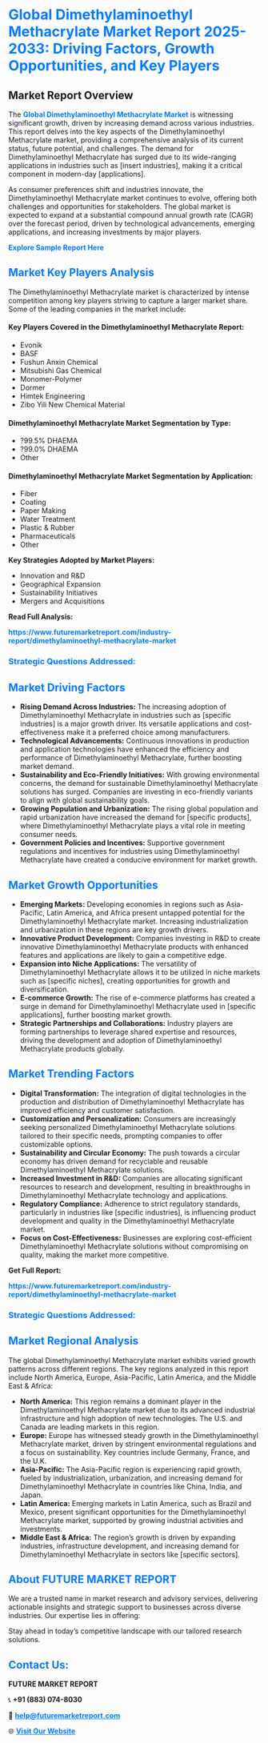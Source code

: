 <h1 style="color: #007BFF;">Global Dimethylaminoethyl Methacrylate Market Report 2025-2033: Driving Factors, Growth Opportunities, and Key Players</h1>

<section id="overview">
<h2>Market Report Overview</h2>
<p>The <a href="https://www.futuremarketreport.com/industry-report/dimethylaminoethyl-methacrylate-market" style="color: #007BFF; text-decoration: none;"><strong>Global Dimethylaminoethyl Methacrylate Market</strong></a> is witnessing significant growth, driven by increasing demand across various industries. This report delves into the key aspects of the Dimethylaminoethyl Methacrylate market, providing a comprehensive analysis of its current status, future potential, and challenges. The demand for Dimethylaminoethyl Methacrylate has surged due to its wide-ranging applications in industries such as [insert industries], making it a critical component in modern-day [applications].</p>
<p>As consumer preferences shift and industries innovate, the Dimethylaminoethyl Methacrylate market continues to evolve, offering both challenges and opportunities for stakeholders. The global market is expected to expand at a substantial compound annual growth rate (CAGR) over the forecast period, driven by technological advancements, emerging applications, and increasing investments by major players.</p>
</section>

<section id="overview">
<p><a href="https://www.futuremarketreport.com/request-sample/reportId=90219" style="color: #007BFF; text-decoration: none;"><strong>Explore Sample Report Here</strong></a></p>
</section>

<section id="key-players">
<h2 style="color: #007BFF;">Market Key Players Analysis</h2>
<p>The Dimethylaminoethyl Methacrylate market is characterized by intense competition among key players striving to capture a larger market share. Some of the leading companies in the market include:</p>
<h4>Key Players Covered in the Dimethylaminoethyl Methacrylate Report:</h4>
<ul><li>Evonik</li><li>BASF</li><li>Fushun Anxin Chemical</li><li>Mitsubishi Gas Chemical</li><li>Monomer-Polymer</li><li>Dormer</li><li>Himtek Engineering</li><li>Zibo Yili New Chemical Material</li></ul>
<h4>Dimethylaminoethyl Methacrylate Market Segmentation by Type:</h4>
<ul><li>?99.5% DHAEMA</li><li>?99.0% DHAEMA</li><li>Other</li></ul>

<h4>Dimethylaminoethyl Methacrylate Market Segmentation by Application:</h4>
<ul><li>Fiber</li><li>Coating</li><li>Paper Making</li><li>Water Treatment</li><li>Plastic &amp; Rubber</li><li>Pharmaceuticals</li><li>Other</li></ul>
<p><strong>Key Strategies Adopted by Market Players:</strong></p>
<ul>
<li>Innovation and R&D</li>
<li>Geographical Expansion</li>
<li>Sustainability Initiatives</li>
<li>Mergers and Acquisitions</li>
</ul>
</section>

<section>
<p><strong>Read Full Analysis: </strong></p><a href="https://www.futuremarketreport.com/industry-report/dimethylaminoethyl-methacrylate-market" style="color: #007BFF; text-decoration: none;"><strong>https://www.futuremarketreport.com/industry-report/dimethylaminoethyl-methacrylate-market</strong></a>
<h3 style="color: #007BFF;">Strategic Questions Addressed:</h3>
</section>

<section id="driving-factors">
<h2 style="color: #007BFF;">Market Driving Factors</h2>
<ul>
<li><strong>Rising Demand Across Industries:</strong> The increasing adoption of Dimethylaminoethyl Methacrylate in industries such as [specific industries] is a major growth driver. Its versatile applications and cost-effectiveness make it a preferred choice among manufacturers.</li>
<li><strong>Technological Advancements:</strong> Continuous innovations in production and application technologies have enhanced the efficiency and performance of Dimethylaminoethyl Methacrylate, further boosting market demand.</li>
<li><strong>Sustainability and Eco-Friendly Initiatives:</strong> With growing environmental concerns, the demand for sustainable Dimethylaminoethyl Methacrylate solutions has surged. Companies are investing in eco-friendly variants to align with global sustainability goals.</li>
<li><strong>Growing Population and Urbanization:</strong> The rising global population and rapid urbanization have increased the demand for [specific products], where Dimethylaminoethyl Methacrylate plays a vital role in meeting consumer needs.</li>
<li><strong>Government Policies and Incentives:</strong> Supportive government regulations and incentives for industries using Dimethylaminoethyl Methacrylate have created a conducive environment for market growth.</li>
</ul>
</section>

<section id="growth-opportunities">
<h2 style="color: #007BFF;">Market Growth Opportunities</h2>
<ul>
<li><strong>Emerging Markets:</strong> Developing economies in regions such as Asia-Pacific, Latin America, and Africa present untapped potential for the Dimethylaminoethyl Methacrylate market. Increasing industrialization and urbanization in these regions are key growth drivers.</li>
<li><strong>Innovative Product Development:</strong> Companies investing in R&D to create innovative Dimethylaminoethyl Methacrylate products with enhanced features and applications are likely to gain a competitive edge.</li>
<li><strong>Expansion into Niche Applications:</strong> The versatility of Dimethylaminoethyl Methacrylate allows it to be utilized in niche markets such as [specific niches], creating opportunities for growth and diversification.</li>
<li><strong>E-commerce Growth:</strong> The rise of e-commerce platforms has created a surge in demand for Dimethylaminoethyl Methacrylate used in [specific applications], further boosting market growth.</li>
<li><strong>Strategic Partnerships and Collaborations:</strong> Industry players are forming partnerships to leverage shared expertise and resources, driving the development and adoption of Dimethylaminoethyl Methacrylate products globally.</li>
</ul>
</section>

<section id="trending-factors">
<h2 style="color: #007BFF;">Market Trending Factors</h2>
<ul>
<li><strong>Digital Transformation:</strong> The integration of digital technologies in the production and distribution of Dimethylaminoethyl Methacrylate has improved efficiency and customer satisfaction.</li>
<li><strong>Customization and Personalization:</strong> Consumers are increasingly seeking personalized Dimethylaminoethyl Methacrylate solutions tailored to their specific needs, prompting companies to offer customizable options.</li>
<li><strong>Sustainability and Circular Economy:</strong> The push towards a circular economy has driven demand for recyclable and reusable Dimethylaminoethyl Methacrylate solutions.</li>
<li><strong>Increased Investment in R&D:</strong> Companies are allocating significant resources to research and development, resulting in breakthroughs in Dimethylaminoethyl Methacrylate technology and applications.</li>
<li><strong>Regulatory Compliance:</strong> Adherence to strict regulatory standards, particularly in industries like [specific industries], is influencing product development and quality in the Dimethylaminoethyl Methacrylate market.</li>
<li><strong>Focus on Cost-Effectiveness:</strong> Businesses are exploring cost-efficient Dimethylaminoethyl Methacrylate solutions without compromising on quality, making the market more competitive.</li>
</ul>
</section>

<section>
<p><strong>Get Full Report: </strong></p><a href="https://www.futuremarketreport.com/industry-report/dimethylaminoethyl-methacrylate-market" style="color: #007BFF; text-decoration: none;"><strong>https://www.futuremarketreport.com/industry-report/dimethylaminoethyl-methacrylate-market</strong></a>
<h3 style="color: #007BFF;">Strategic Questions Addressed:</h3>
</section>


<section id="regional-analysis">
<h2 style="color: #007BFF;">Market Regional Analysis</h2>
<p>The global Dimethylaminoethyl Methacrylate market exhibits varied growth patterns across different regions. The key regions analyzed in this report include North America, Europe, Asia-Pacific, Latin America, and the Middle East & Africa:</p>
<ul>
<li><strong>North America:</strong> This region remains a dominant player in the Dimethylaminoethyl Methacrylate market due to its advanced industrial infrastructure and high adoption of new technologies. The U.S. and Canada are leading markets in this region.</li>
<li><strong>Europe:</strong> Europe has witnessed steady growth in the Dimethylaminoethyl Methacrylate market, driven by stringent environmental regulations and a focus on sustainability. Key countries include Germany, France, and the U.K.</li>
<li><strong>Asia-Pacific:</strong> The Asia-Pacific region is experiencing rapid growth, fueled by industrialization, urbanization, and increasing demand for Dimethylaminoethyl Methacrylate in countries like China, India, and Japan.</li>
<li><strong>Latin America:</strong> Emerging markets in Latin America, such as Brazil and Mexico, present significant opportunities for the Dimethylaminoethyl Methacrylate market, supported by growing industrial activities and investments.</li>
<li><strong>Middle East & Africa:</strong> The region’s growth is driven by expanding industries, infrastructure development, and increasing demand for Dimethylaminoethyl Methacrylate in sectors like [specific sectors].</li>
</ul>
</section>

<footer>
<h2 style="color: #007BFF;">About FUTURE MARKET REPORT</h2>
<p>We are a trusted name in market research and advisory services, delivering actionable insights and strategic support to businesses across diverse industries. Our expertise lies in offering:</p>

<p>Stay ahead in today’s competitive landscape with our tailored research solutions.</p>

<h2 style="color: #007BFF;">Contact Us:</h2>
<p><strong>FUTURE MARKET REPORT</strong></p>
<p>📞 <strong>+91 (883) 074-8030</strong></p>
<p>📧 <strong><a href="mailto:help@futuremarketreport.com" style="color: #007BFF;">help@futuremarketreport.com</a></strong></p>
<p>🌐 <strong><a href="https://www.futuremarketreport.com/" style="color: #007BFF;">Visit Our Website</a></strong></p>
</footer>